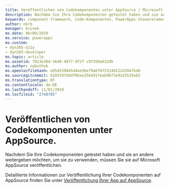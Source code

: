 ```yaml
---
title: Veröffentlichen von Codekomponenten unter AppSource | Microsoft Docs
description: Nachdem Sie Ihre Codekomponenten getestet haben und sie an andere weitergeben möchten, um sie zu verwenden, müssen Sie sie auf Microsoft AppSource veröffentlichen.
keywords: component framework, Code-Komponenten, PowerApps-Steuerelemente
author: nkrb
manager: kvivek
ms.date: 06/09/2019
ms.service: powerapps
ms.custom:
- dyn365-a11y
- dyn365-developer
ms.topic: article
ms.assetid: 7923e36d-3640-49f7-9f2f-c97358a632db
ms.author: nabuthuk
ms.openlocfilehash: e954539845d4ee56e79a6f0753249122d3947b48
ms.sourcegitcommit: 8185f87dddf05ee256491feab9873e9143535e02
ms.translationtype: HT
ms.contentlocale: de-DE
ms.lasthandoff: 11/01/2019
ms.locfileid: "2748785"
---
```

# <a name="publish-code-components-on-appsource"></a>Veröffentlichen von Codekomponenten unter AppSource.

Nachdem Sie Ihre Codekomponenten getestet haben und sie an andere weitergeben möchten, um sie zu verwenden, müssen Sie sie auf Microsoft AppSource veröffentlichen.

Detaillierte Informationen zur Veröffentlichung Ihrer Codekomponenten auf AppSource finden Sie unter [Veröffentlichung Ihrer App auf AppSource](/powerapps/developer/common-data-service/publish-app-appsource).

